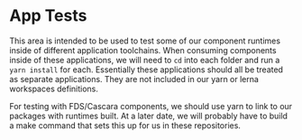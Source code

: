 # App Tests

This area is intended to be used to test some of our component runtimes inside of different application toolchains. When consuming components inside of these applications, we will need to `cd` into each folder and run a `yarn install` for each. Essentially these applications should all be treated as separate applications. They are not included in our yarn or lerna workspaces definitions.

For testing with FDS/Cascara components, we should use yarn to link to our packages with runtimes built. At a later date, we will probably have to build a make command that sets this up for us in these repositories.
